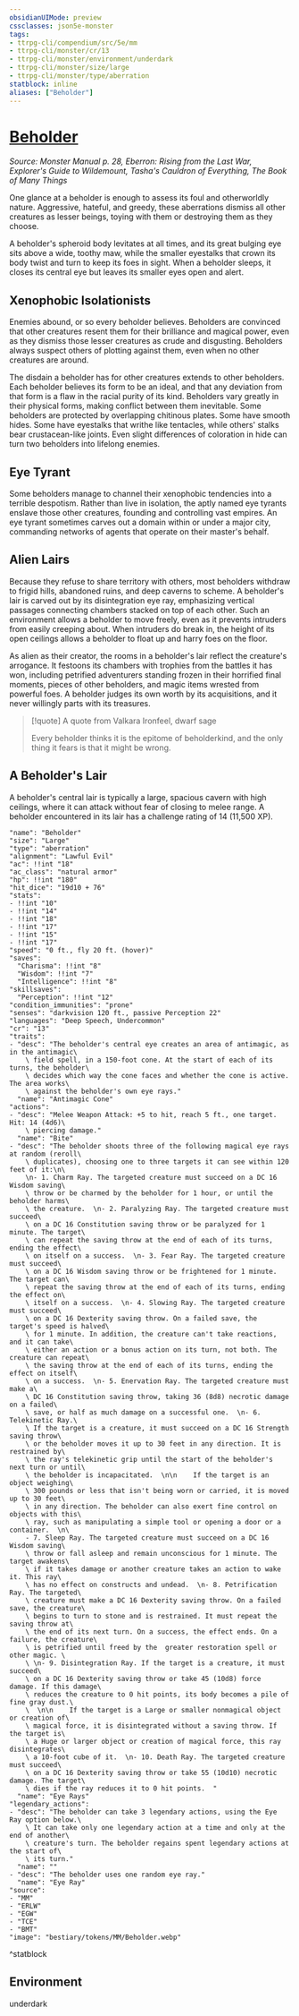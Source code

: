 ```yaml
---
obsidianUIMode: preview
cssclasses: json5e-monster
tags:
- ttrpg-cli/compendium/src/5e/mm
- ttrpg-cli/monster/cr/13
- ttrpg-cli/monster/environment/underdark
- ttrpg-cli/monster/size/large
- ttrpg-cli/monster/type/aberration
statblock: inline
aliases: ["Beholder"]
---
```

# [Beholder](3-Compendium\CLI\bestiary\aberration/beholder.md)
*Source: Monster Manual p. 28, Eberron: Rising from the Last War, Explorer's Guide to Wildemount, Tasha's Cauldron of Everything, The Book of Many Things*  

One glance at a beholder is enough to assess its foul and otherworldly nature. Aggressive, hateful, and greedy, these aberrations dismiss all other creatures as lesser beings, toying with them or destroying them as they choose.

A beholder's spheroid body levitates at all times, and its great bulging eye sits above a wide, toothy maw, while the smaller eyestalks that crown its body twist and turn to keep its foes in sight. When a beholder sleeps, it closes its central eye but leaves its smaller eyes open and alert.

## Xenophobic Isolationists

Enemies abound, or so every beholder believes. Beholders are convinced that other creatures resent them for their brilliance and magical power, even as they dismiss those lesser creatures as crude and disgusting. Beholders always suspect others of plotting against them, even when no other creatures are around.

The disdain a beholder has for other creatures extends to other beholders. Each beholder believes its form to be an ideal, and that any deviation from that form is a flaw in the racial purity of its kind. Beholders vary greatly in their physical forms, making conflict between them inevitable. Some beholders are protected by overlapping chitinous plates. Some have smooth hides. Some have eyestalks that writhe like tentacles, while others' stalks bear crustacean-like joints. Even slight differences of coloration in hide can turn two beholders into lifelong enemies.

## Eye Tyrant

Some beholders manage to channel their xenophobic tendencies into a terrible despotism. Rather than live in isolation, the aptly named eye tyrants enslave those other creatures, founding and controlling vast empires. An eye tyrant sometimes carves out a domain within or under a major city, commanding networks of agents that operate on their master's behalf.

## Alien Lairs

Because they refuse to share territory with others, most beholders withdraw to frigid hills, abandoned ruins, and deep caverns to scheme. A beholder's lair is carved out by its disintegration eye ray, emphasizing vertical passages connecting chambers stacked on top of each other. Such an environment allows a beholder to move freely, even as it prevents intruders from easily creeping about. When intruders do break in, the height of its open ceilings allows a beholder to float up and harry foes on the floor.

As alien as their creator, the rooms in a beholder's lair reflect the creature's arrogance. It festoons its chambers with trophies from the battles it has won, including petrified adventurers standing frozen in their horrified final moments, pieces of other beholders, and magic items wrested from powerful foes. A beholder judges its own worth by its acquisitions, and it never willingly parts with its treasures.

> [!quote] A quote from Valkara Ironfeel, dwarf sage  
> 
> Every beholder thinks it is the epitome of beholderkind, and the only thing it fears is that it might be wrong.

## A Beholder's Lair

A beholder's central lair is typically a large, spacious cavern with high ceilings, where it can attack without fear of closing to melee range. A beholder encountered in its lair has a challenge rating of 14 (11,500 XP).

```statblock
"name": "Beholder"
"size": "Large"
"type": "aberration"
"alignment": "Lawful Evil"
"ac": !!int "18"
"ac_class": "natural armor"
"hp": !!int "180"
"hit_dice": "19d10 + 76"
"stats":
- !!int "10"
- !!int "14"
- !!int "18"
- !!int "17"
- !!int "15"
- !!int "17"
"speed": "0 ft., fly 20 ft. (hover)"
"saves":
  "Charisma": !!int "8"
  "Wisdom": !!int "7"
  "Intelligence": !!int "8"
"skillsaves":
  "Perception": !!int "12"
"condition_immunities": "prone"
"senses": "darkvision 120 ft., passive Perception 22"
"languages": "Deep Speech, Undercommon"
"cr": "13"
"traits":
- "desc": "The beholder's central eye creates an area of antimagic, as in the antimagic\
    \ field spell, in a 150-foot cone. At the start of each of its turns, the beholder\
    \ decides which way the cone faces and whether the cone is active. The area works\
    \ against the beholder's own eye rays."
  "name": "Antimagic Cone"
"actions":
- "desc": "Melee Weapon Attack: +5 to hit, reach 5 ft., one target. Hit: 14 (4d6)\
    \ piercing damage."
  "name": "Bite"
- "desc": "The beholder shoots three of the following magical eye rays at random (reroll\
    \ duplicates), choosing one to three targets it can see within 120 feet of it:\n\
    \n- 1. Charm Ray. The targeted creature must succeed on a DC 16 Wisdom saving\
    \ throw or be charmed by the beholder for 1 hour, or until the beholder harms\
    \ the creature.  \n- 2. Paralyzing Ray. The targeted creature must succeed\
    \ on a DC 16 Constitution saving throw or be paralyzed for 1 minute. The target\
    \ can repeat the saving throw at the end of each of its turns, ending the effect\
    \ on itself on a success.  \n- 3. Fear Ray. The targeted creature must succeed\
    \ on a DC 16 Wisdom saving throw or be frightened for 1 minute. The target can\
    \ repeat the saving throw at the end of each of its turns, ending the effect on\
    \ itself on a success.  \n- 4. Slowing Ray. The targeted creature must succeed\
    \ on a DC 16 Dexterity saving throw. On a failed save, the target's speed is halved\
    \ for 1 minute. In addition, the creature can't take reactions, and it can take\
    \ either an action or a bonus action on its turn, not both. The creature can repeat\
    \ the saving throw at the end of each of its turns, ending the effect on itself\
    \ on a success.  \n- 5. Enervation Ray. The targeted creature must make a\
    \ DC 16 Constitution saving throw, taking 36 (8d8) necrotic damage on a failed\
    \ save, or half as much damage on a successful one.  \n- 6. Telekinetic Ray.\
    \ If the target is a creature, it must succeed on a DC 16 Strength saving throw\
    \ or the beholder moves it up to 30 feet in any direction. It is restrained by\
    \ the ray's telekinetic grip until the start of the beholder's next turn or until\
    \ the beholder is incapacitated.  \n\n    If the target is an object weighing\
    \ 300 pounds or less that isn't being worn or carried, it is moved up to 30 feet\
    \ in any direction. The beholder can also exert fine control on objects with this\
    \ ray, such as manipulating a simple tool or opening a door or a container.  \n\
    - 7. Sleep Ray. The targeted creature must succeed on a DC 16 Wisdom saving\
    \ throw or fall asleep and remain unconscious for 1 minute. The target awakens\
    \ if it takes damage or another creature takes an action to wake it. This ray\
    \ has no effect on constructs and undead.  \n- 8. Petrification Ray. The targeted\
    \ creature must make a DC 16 Dexterity saving throw. On a failed save, the creature\
    \ begins to turn to stone and is restrained. It must repeat the saving throw at\
    \ the end of its next turn. On a success, the effect ends. On a failure, the creature\
    \ is petrified until freed by the  greater restoration spell or other magic. \
    \ \n- 9. Disintegration Ray. If the target is a creature, it must succeed\
    \ on a DC 16 Dexterity saving throw or take 45 (10d8) force damage. If this damage\
    \ reduces the creature to 0 hit points, its body becomes a pile of fine gray dust.\
    \  \n\n    If the target is a Large or smaller nonmagical object or creation of\
    \ magical force, it is disintegrated without a saving throw. If the target is\
    \ a Huge or larger object or creation of magical force, this ray disintegrates\
    \ a 10-foot cube of it.  \n- 10. Death Ray. The targeted creature must succeed\
    \ on a DC 16 Dexterity saving throw or take 55 (10d10) necrotic damage. The target\
    \ dies if the ray reduces it to 0 hit points.  "
  "name": "Eye Rays"
"legendary_actions":
- "desc": "The beholder can take 3 legendary actions, using the Eye Ray option below.\
    \ It can take only one legendary action at a time and only at the end of another\
    \ creature's turn. The beholder regains spent legendary actions at the start of\
    \ its turn."
  "name": ""
- "desc": "The beholder uses one random eye ray."
  "name": "Eye Ray"
"source":
- "MM"
- "ERLW"
- "EGW"
- "TCE"
- "BMT"
"image": "bestiary/tokens/MM/Beholder.webp"
```
^statblock

## Environment

underdark